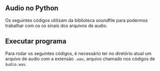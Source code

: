 ## Audio no Python
Os seguintes códigos utilizam da biblioteca soundfile para podermos trabalhar com os
os sinais dos arquivos de audio.

## Executar programa
Para rodar os seguintes códigos, é necessário ter no diretório atual um arquivo de audio com a extensão ```.wav```, arquivo chamado nos 
códigos de ```àudio.wav```.
